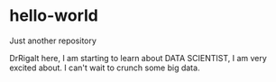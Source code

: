 hello-world
===========

Just another repository

DrRigalt here, I am starting to learn about DATA SCIENTIST, I am very excited about. 
I can't wait to crunch some big data.
